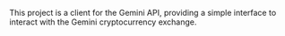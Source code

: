 This project is a client for the Gemini API, providing a simple interface to interact with the Gemini cryptocurrency exchange.